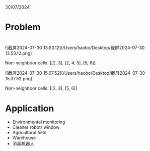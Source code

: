 30/07/2024

# Problem

# 

![截屏2024-07-30 13.53.12](/Users/haobo/Desktop/截屏2024-07-30 13.53.12.png)

Non-neighboor cells:  [[2, 3], [2, 4, 5], [5, 6]]



![截屏2024-07-30 15.07.52](/Users/haobo/Desktop/截屏2024-07-30 15.07.52.png)

Non-neighboor cells:  [[2, 3], [5, 6]]





















# Application

* Environmental monitoring
* Cleaner robot/ window
* Agricultural field
* Warehouse
* 消毒机器人

